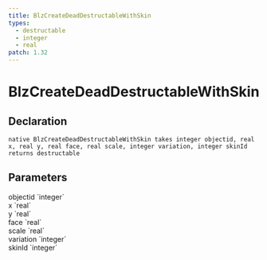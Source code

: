 ```yaml
---
title: BlzCreateDeadDestructableWithSkin
types:
  - destructable
  - integer
  - real
patch: 1.32
---
```


# BlzCreateDeadDestructableWithSkin

## Declaration

```
native BlzCreateDeadDestructableWithSkin takes integer objectid, real x, real y, real face, real scale, integer variation, integer skinId returns destructable
```

## Parameters
<dl>
  <dt>objectid `integer`</dt>
  <dd></dd>

  <dt>x `real`</dt>
  <dd></dd>

  <dt>y `real`</dt>
  <dd></dd>

  <dt>face `real`</dt>
  <dd></dd>

  <dt>scale `real`</dt>
  <dd></dd>

  <dt>variation `integer`</dt>
  <dd></dd>

  <dt>skinId `integer`</dt>
  <dd></dd>
</dl>